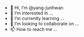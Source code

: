- 👋 Hi, I’m @yang-junhwan
- 👀 I’m interested in ...
- 🌱 I’m currently learning ...
- 💞️ I’m looking to collaborate on ...
- 📫 How to reach me ...

<!---
yang-junhwan/yang-junhwan is a ✨ special ✨ repository because its `README.md` (this file) appears on your GitHub profile.
You can click the Preview link to take a look at your changes.
--->
